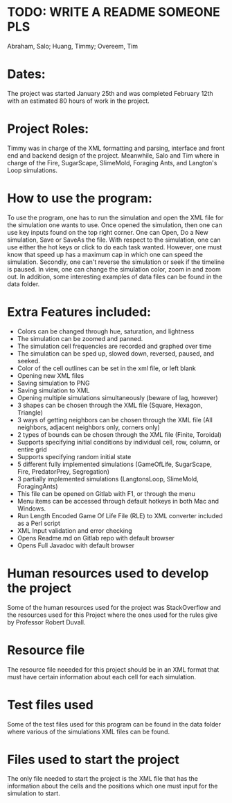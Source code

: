 TODO: WRITE A README SOMEONE PLS
=======
Abraham, Salo;
Huang, Timmy;
Overeem, Tim

Dates:
======
The project was started January 25th and was completed February 12th with an 
estimated 80 hours of work in the project.

Project Roles:
===
Timmy was in charge of the XML formatting and parsing, interface and front end and backend design of the project. Meanwhile,
Salo and Tim where in charge of the Fire, SugarScape, SlimeMold, Foraging Ants, and Langton's Loop simulations.


How to use the program:
===
To use the program, one has to run the simulation and open the XML file for the
simulation one wants to use. Once opened the simulation, then one can use key 
inputs found on the top right corner. One can Open, Do a New simulation, 
Save or SaveAs the file. With respect to the simulation, one can use either the 
hot keys or click to do each task wanted. However, one must know that speed up 
has a maximum cap in which one can speed the simulation. Secondly, one can't 
reverse the simulation or seek if the timeline is paused. In view, one can 
change the simulation color, zoom in and zoom out. In addition, some interesting
examples of data files can be found in the data folder.

Extra Features included:
==
* Colors can be changed through hue, saturation, and lightness
* The simulation can be zoomed and panned.
* The simulation cell frequencies are recorded and graphed over time
* The simulation can be sped up, slowed down, reversed, paused, and seeked.
* Color of the cell outlines can be set in the xml file, or left blank
* Opening new XML files
* Saving simulation to PNG
* Saving simulation to XML
* Opening multiple simulations simultaneously (beware of lag, however)
* 3 shapes can be chosen through the XML file (Square, Hexagon, Triangle)
* 3 ways of getting neighbors can be chosen through the XML file (All neighbors, adjacent neighbors only, corners only)
* 2 types of bounds can be chosen through the XML file (Finite, Toroidal)
* Supports specifying initial conditions by individual cell, row, column, or entire grid
* Supports specifying random initial state 
* 5 different fully implemented simulations (GameOfLife, SugarScape, Fire, PredatorPrey, Segregation)
* 3 partially implemented simulations (LangtonsLoop, SlimeMold, ForagingAnts)
* This file can be opened on Gitlab with F1, or through the menu
* Menu items can be accessed through default hotkeys in both Mac and Windows.
* Run Length Encoded Game Of Life File (RLE) to XML converter included as a Perl script
* XML Input validation and error checking
* Opens Readme.md on Gitlab repo with default browser
* Opens Full Javadoc with default browser

Human resources used to develop the project
==
Some of the human resources used for the project was StackOverflow and the
resources used for this Project where the ones used for the rules give by 
Professor Robert Duvall.

Resource file
===
The resource file neeeded for this project should be in an XML format that must
have certain information about each cell for each simulation.

Test files used
==
Some of the test files used for this program can be found in the data folder 
where various of the simulations XML files can be found.

Files used to start the project
==
The only file needed to start the project is the XML file that has the 
information about the cells and the positions which one must input for the
simulation to start.
